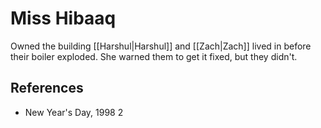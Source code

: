 # Miss Hibaaq
Owned the building [[Harshul|Harshul]] and [[Zach|Zach]] lived in before their boiler exploded. She warned them to get it fixed, but they didn't.

## References
- New Year's Day, 1998 2
